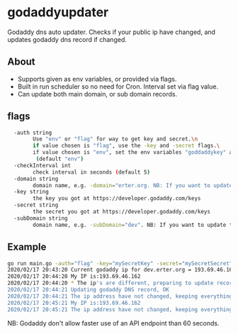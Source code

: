 # godaddyupdater

Godaddy dns auto updater. Checks if your public ip have changed, and updates godaddy dns record if changed.

## About

* Supports given as env variables, or provided via flags.
* Built in run scheduler so no need for Cron. Interval set via flag value.
* Can update both main domain, or sub domain records.

## flags

``` bash
  -auth string
    	Use "env" or "flag" for way to get key and secret.\n
    	if value chosen is "flag", use the -key and -secret flags.\
    	if value chosen is "env", set the env variables "goddaddykey" and "godaddysecret"
    	 (default "env")
  -checkInterval int
    	check interval in seconds (default 5)
  -domain string
    	domain name, e.g. -domain="erter.org. NB: If you want to update the main domain like erter.org use "@" as value with the subDomain flag like  -subDomain="@""
  -key string
    	the key you got at https://developer.godaddy.com/keys
  -secret string
    	the secret you got at https://developer.godaddy.com/keys
  -subDomain string
    	domain name, e.g. -subDomain="dev". NB: If you want to update the main domain like erter.org use "@" as value like -subDomain="@"
```

## Example

```bash
go run main.go -auth="flag" -key="mySecretKey" -secret="mySecretSecret" -checkInterval=60 -domain="erter.org" -subDomain="dev"
2020/02/17 20:43:20 Current godaddy ip for dev.erter.org = 193.69.46.161
2020/02/17 20:44:20 My IP is:193.69.46.162
2020/02/17 20:44:20 * The ip's are different, preparing to update record at godaddy.
2020/02/17 20:44:21 Updating godaddy DNS record, OK
2020/02/17 20:44:21 The ip address have not changed, keeping everything as it is.
2020/02/17 20:45:21 My IP is:193.69.46.162
2020/02/17 20:45:21 The ip address have not changed, keeping everything as it is.
```

NB: Godaddy don't allow faster use of an API endpoint than 60 seconds.
